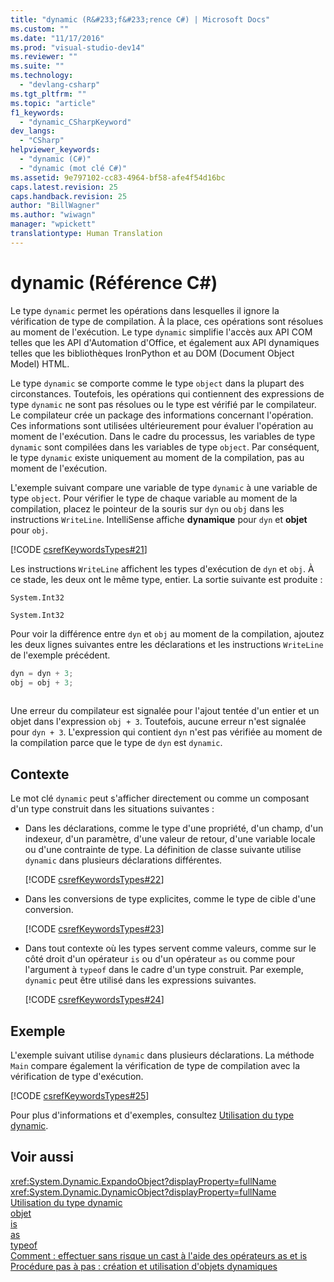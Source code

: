 ```yaml
---
title: "dynamic (R&#233;f&#233;rence C#) | Microsoft Docs"
ms.custom: ""
ms.date: "11/17/2016"
ms.prod: "visual-studio-dev14"
ms.reviewer: ""
ms.suite: ""
ms.technology: 
  - "devlang-csharp"
ms.tgt_pltfrm: ""
ms.topic: "article"
f1_keywords: 
  - "dynamic_CSharpKeyword"
dev_langs: 
  - "CSharp"
helpviewer_keywords: 
  - "dynamic (C#)"
  - "dynamic (mot clé C#)"
ms.assetid: 9e797102-cc83-4964-bf58-afe4f54d16bc
caps.latest.revision: 25
caps.handback.revision: 25
author: "BillWagner"
ms.author: "wiwagn"
manager: "wpickett"
translationtype: Human Translation
---
```

# dynamic (R&#233;f&#233;rence C#)
Le type `dynamic` permet les opérations dans lesquelles il ignore la vérification de type de compilation.  À la place, ces opérations sont résolues au moment de l'exécution.  Le type `dynamic` simplifie l'accès aux API COM telles que les API d'Automation d'Office, et également aux API dynamiques telles que les bibliothèques IronPython et au DOM \(Document Object Model\) HTML.  
  
 Le type `dynamic` se comporte comme le type `object` dans la plupart des circonstances.  Toutefois, les opérations qui contiennent des expressions de type `dynamic` ne sont pas résolues ou le type est vérifié par le compilateur.  Le compilateur crée un package des informations concernant l'opération. Ces informations sont utilisées ultérieurement pour évaluer l'opération au moment de l'exécution.  Dans le cadre du processus, les variables de type `dynamic` sont compilées dans les variables de type `object`.  Par conséquent, le type `dynamic` existe uniquement au moment de la compilation, pas au moment de l'exécution.  
  
 L'exemple suivant compare une variable de type `dynamic` à une variable de type `object`.  Pour vérifier le type de chaque variable au moment de la compilation, placez le pointeur de la souris sur `dyn` ou `obj` dans les instructions `WriteLine`.  IntelliSense affiche **dynamique** pour `dyn` et **objet** pour `obj`.  
  
 [!CODE [csrefKeywordsTypes#21](../CodeSnippet/VS_Snippets_VBCSharp/csrefKeywordsTypes#21)]  
  
 Les instructions `WriteLine` affichent les types d'exécution de `dyn` et `obj`.  À ce stade, les deux ont le même type, entier.  La sortie suivante est produite :  
  
 `System.Int32`  
  
 `System.Int32`  
  
 Pour voir la différence entre `dyn` et `obj` au moment de la compilation, ajoutez les deux lignes suivantes entre les déclarations et les instructions `WriteLine` de l'exemple précédent.  
  
```c#  
dyn = dyn + 3;  
obj = obj + 3;  
  
```  
  
 Une erreur du compilateur est signalée pour l'ajout tentée d'un entier et un objet dans l'expression `obj + 3`.  Toutefois, aucune erreur n'est signalée pour `dyn + 3`.  L'expression qui contient `dyn` n'est pas vérifiée au moment de la compilation parce que le type de `dyn` est `dynamic`.  
  
## Contexte  
 Le mot clé `dynamic` peut s'afficher directement ou comme un composant d'un type construit dans les situations suivantes :  
  
-   Dans les déclarations, comme le type d'une propriété, d'un champ, d'un indexeur, d'un paramètre, d'une valeur de retour, d'une variable locale ou d'une contrainte de type.  La définition de classe suivante utilise `dynamic` dans plusieurs déclarations différentes.  
  
     [!CODE [csrefKeywordsTypes#22](../CodeSnippet/VS_Snippets_VBCSharp/csrefKeywordsTypes#22)]  
  
-   Dans les conversions de type explicites, comme le type de cible d'une conversion.  
  
     [!CODE [csrefKeywordsTypes#23](../CodeSnippet/VS_Snippets_VBCSharp/csrefKeywordsTypes#23)]  
  
-   Dans tout contexte où les types servent comme valeurs, comme sur le côté droit d'un opérateur `is` ou d'un opérateur `as` ou comme pour l'argument à `typeof` dans le cadre d'un type construit.  Par exemple, `dynamic` peut être utilisé dans les expressions suivantes.  
  
     [!CODE [csrefKeywordsTypes#24](../CodeSnippet/VS_Snippets_VBCSharp/csrefKeywordsTypes#24)]  
  
## Exemple  
 L'exemple suivant utilise `dynamic` dans plusieurs déclarations.  La méthode `Main` compare également la vérification de type de compilation avec la vérification de type d'exécution.  
  
 [!CODE [csrefKeywordsTypes#25](../CodeSnippet/VS_Snippets_VBCSharp/csrefKeywordsTypes#25)]  
  
 Pour plus d'informations et d'exemples, consultez [Utilisation du type dynamic](../../../csharp/programming-guide/types/using-type-dynamic.md).  
  
## Voir aussi  
 <xref:System.Dynamic.ExpandoObject?displayProperty=fullName>   
 <xref:System.Dynamic.DynamicObject?displayProperty=fullName>   
 [Utilisation du type dynamic](../../../csharp/programming-guide/types/using-type-dynamic.md)   
 [objet](../../../csharp/language-reference/keywords/object.md)   
 [is](../../../csharp/language-reference/keywords/is.md)   
 [as](../../../csharp/language-reference/keywords/as.md)   
 [typeof](../../../csharp/language-reference/keywords/typeof.md)   
 [Comment : effectuer sans risque un cast à l'aide des opérateurs as et is](../../../csharp/programming-guide/types/how-to-safely-cast-by-using-as-and-is-operators.md)   
 [Procédure pas à pas : création et utilisation d'objets dynamiques](../../../csharp/programming-guide/types/walkthrough-creating-and-using-dynamic-objects.md)